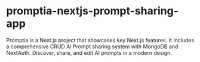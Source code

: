 # promptia-nextjs-prompt-sharing-app
 Promptia is a Next.js project that showcases key Next.js features. It includes a comprehensive CRUD AI Prompt sharing system with MongoDB and NextAuth. Discover, share, and edit AI prompts in a modern design.
